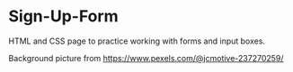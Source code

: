 # Sign-Up-Form

HTML and CSS page to practice working with forms and input boxes. 

Background picture from https://www.pexels.com/@jcmotive-237270259/

